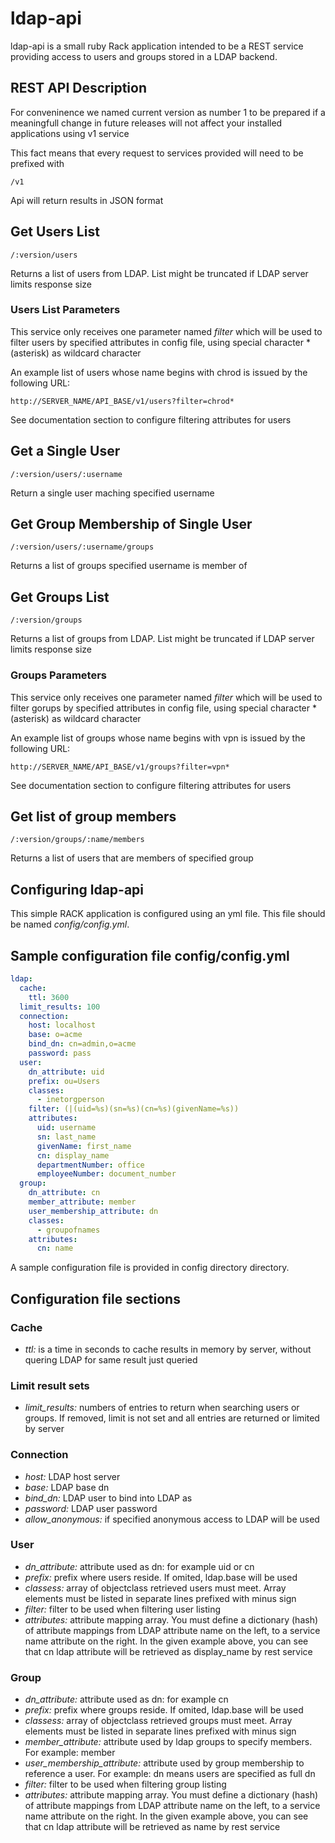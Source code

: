 # ldap-api

ldap-api is a small ruby Rack application intended to be a REST service providing
access to users and groups stored in a LDAP backend.

## REST API Description

For conveninence we named current version as number 1 to be prepared if a meaningfull
change in future releases will not affect your installed applications using v1 service

This fact means that every request to services provided will need to be prefixed with

```text
/v1
```

Api will return results in JSON format

## Get Users List

```text
/:version/users
```

Returns a list of users from LDAP. List might be truncated if LDAP server limits response size

### Users List Parameters

This service only receives one parameter named *filter* which will be used to filter users by
specified attributes in config file, using special character * (asterisk) as wildcard character

An example list of users whose name begins with chrod is issued by the following URL:

```text
http://SERVER_NAME/API_BASE/v1/users?filter=chrod*
```

See documentation section to configure filtering attributes for users

## Get a Single User

```text
/:version/users/:username
```

Return a single user maching specified username

## Get Group Membership of Single User

```text
/:version/users/:username/groups
```

Returns a list of groups specified username is member of

## Get Groups List

```text
/:version/groups
```

Returns a list of groups from LDAP. List might be truncated if LDAP server limits response size

### Groups Parameters

This service only receives one parameter named *filter* which will be used to filter gorups by
specified attributes in config file, using special character * (asterisk) as wildcard character

An example list of groups whose name begins with vpn is issued by the following URL:

```text
http://SERVER_NAME/API_BASE/v1/groups?filter=vpn*
```

See documentation section to configure filtering attributes for users

## Get list of group members

```text
/:version/groups/:name/members
```

Returns a list of users that are members of specified group

## Configuring ldap-api

This simple RACK application is configured using an yml file. This file should be named *config/config.yml*.

## Sample configuration file config/config.yml

```yml
ldap:
  cache:
    ttl: 3600
  limit_results: 100
  connection:
    host: localhost
    base: o=acme
    bind_dn: cn=admin,o=acme
    password: pass
  user:
    dn_attribute: uid
    prefix: ou=Users
    classes:
      - inetorgperson
    filter: (|(uid=%s)(sn=%s)(cn=%s)(givenName=%s))
    attributes:
      uid: username
      sn: last_name
      givenName: first_name
      cn: display_name
      departmentNumber: office
      employeeNumber: document_number
  group:
    dn_attribute: cn
    member_attribute: member
    user_membership_attribute: dn
    classes:
      - groupofnames
    attributes:
      cn: name
```

A sample configuration file is provided in config directory
directory.

## Configuration file sections

### Cache

* *ttl:* is a time in seconds to cache results in memory by server, without quering LDAP for same result just queried

### Limit result sets

* *limit_results:* numbers of entries to return when searching users or groups. If removed, limit is not set and
all entries are returned or limited by server

### Connection

* *host:* LDAP host server
* *base:* LDAP base dn
* *bind_dn:* LDAP user to bind into LDAP as
* *password:* LDAP user password
* *allow_anonymous:* if specified anonymous access to LDAP will be used

### User

* *dn_attribute:* attribute used as dn: for example uid or cn
* *prefix:* prefix where users reside. If omited, ldap.base will be used
* *classess:* array of objectclass retrieved users must meet. Array elements must
be listed in separate lines prefixed with minus sign
* *filter:* filter to be used when filtering user listing
* *attributes:* attribute mapping array. You must define a dictionary (hash) of
attribute mappings from LDAP attribute name on the left, to a service name attribute
on the right. In the given example above, you can see that cn ldap attribute will
be retrieved as display_name by rest service

### Group

* *dn_attribute:* attribute used as dn: for example cn
* *prefix:* prefix where groups reside. If omited, ldap.base will be used
* *classess:* array of objectclass retrieved groups must meet. Array elements must
be listed in separate lines prefixed with minus sign
* *member_attribute:* attribute used by ldap groups to specify members. For example: member
* *user_membership_attribute:* attribute used by group membership to reference a user.
For example: dn means users are specified as full dn
* *filter:* filter to be used when filtering group listing
* *attributes:* attribute mapping array. You must define a dictionary (hash) of
attribute mappings from LDAP attribute name on the left, to a service name attribute
on the right. In the given example above, you can see that cn ldap attribute will
be retrieved as name by rest service
